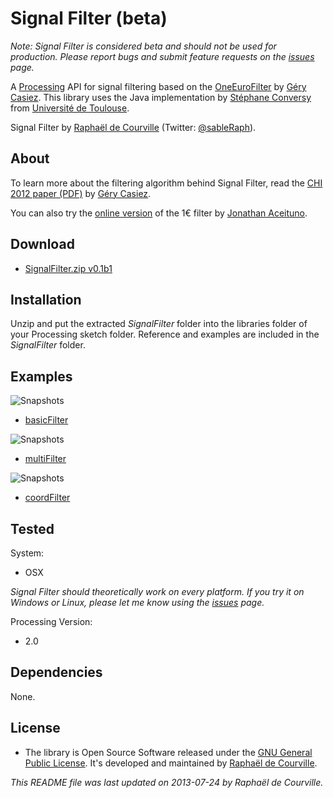 # Signal Filter (beta)

*Note: Signal Filter is considered beta and should not be used for production. Please report bugs and submit feature requests on the [issues](https://github.com/SableRaf/SignalFilter/issues) page.*

A [Processing](http://processing.org/) API for signal filtering based on the [OneEuroFilter](http://www.lifl.fr/~casiez/1euro/) by [Géry Casiez](http://www.lifl.fr/~casiez). This library uses the Java implementation by [Stéphane Conversy](http://lii-enac.fr/~conversy/) from [Université de Toulouse](http://www.univ-toulouse.fr/).

Signal Filter by [Raphaël de Courville](https://vimeo.com/sableraf/) (Twitter: [@sableRaph](https://twitter.com/sableRaph)).

## About

To learn more about the filtering algorithm behind Signal Filter, read the [CHI 2012 paper (PDF)](http://www.lifl.fr/~casiez/publications/CHI2012-casiez.pdf) by [Géry Casiez](http://www.lifl.fr/~casiez). 

You can also try the [online version](http://oin.name/1eurofilter/) of the 1€ filter by [Jonathan Aceituno](http://p.oin.name/).

## Download

* [SignalFilter.zip v0.1b1](http://s176381904.onlinehome.fr/processing/MoveLib/download/SignalFilter.zip)

## Installation

Unzip and put the extracted *SignalFilter* folder into the libraries folder of your Processing sketch folder. Reference and examples are included in the *SignalFilter* folder.


## Examples

![Snapshots](https://raw.github.com/SableRaf/signalfilter/master/ressources/basicFilter.jpg)

* [basicFilter](https://github.com/SableRaf/signalfilter/tree/master/SignalFilter/examples/basicFilter/basicFilter.pde)

![Snapshots](https://raw.github.com/SableRaf/signalfilter/master/ressources/multiFilter.jpg)

* [multiFilter](https://github.com/SableRaf/signalfilter/tree/master/SignalFilter/examples/multiFilter/multiFilter.pde)

![Snapshots](https://raw.github.com/SableRaf/signalfilter/master/ressources/coordFilter.jpg)

* [coordFilter](https://github.com/SableRaf/signalfilter/tree/master/SignalFilter/examples/coordFilter/coordFilter.pde)


## Tested

System:

* OSX 

*Signal Filter should theoretically work on every platform. If you try it on Windows or Linux, please let me know using the [issues](https://github.com/SableRaf/SignalFilter/issues) page.*

Processing Version:

* 2.0

## Dependencies

None.



## License

* The library is Open Source Software released under the [GNU General Public License](https://raw.github.com/SableRaf/signalfilter/master/reference/LICENSE.txt). It's developed and maintained by [Raphaël de Courville](https://vimeo.com/sableraf/).

*This README file was last updated on 2013-07-24 by Raphaël de Courville.*